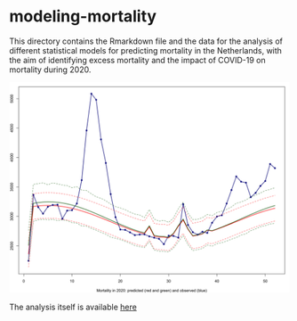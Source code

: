 # modeling-mortality

This directory contains the Rmarkdown file and the data for the analysis of different statistical models for predicting mortality in the Netherlands, with the aim of identifying excess mortality and the impact of COVID-19 on mortality during 2020.

![alt text](https://raw.githubusercontent.com/demetriodor/modeling-mortality/main/images/modeling%20mortality%20F1.png)

The analysis itself is available [here](http://dimiter.eu/Visualizations_files/nlmortality/Modeling-Mortality.html) 
